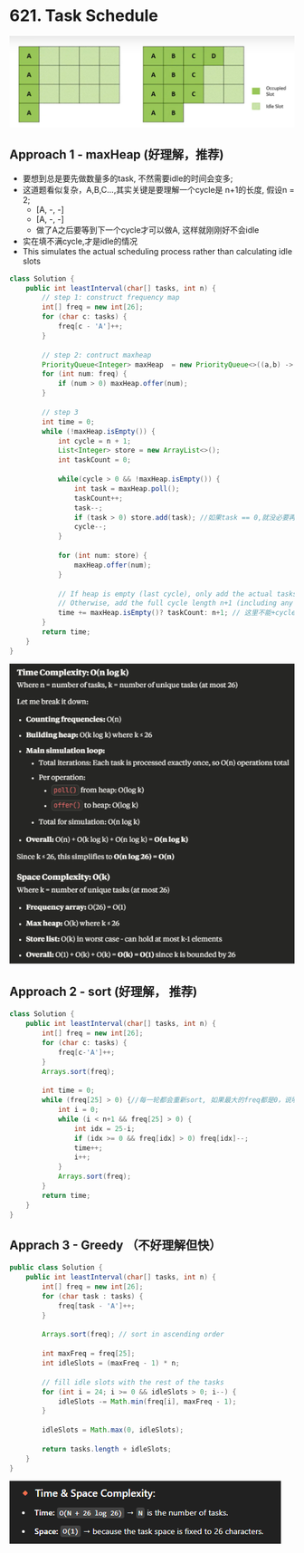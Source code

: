 # 621. Task Schedule
![alt text](image-11.png)
## Approach 1 - maxHeap (好理解，推荐)

- 要想到总是要先做数量多的task, 不然需要idle的时间会变多; 
- 这道题看似复杂，A,B,C...,其实关键是要理解一个cycle是 n+1的长度, 假设n = 2;
    - [A, -, -]
    - [A, -, -] 
    - 做了A之后要等到下一个cycle才可以做A, 这样就刚刚好不会idle
- 实在填不满cycle,才是idle的情况
- This simulates the actual scheduling process rather than calculating idle slots

```java
class Solution {
    public int leastInterval(char[] tasks, int n) {
        // step 1: construct frequency map
        int[] freq = new int[26];
        for (char c: tasks) {
            freq[c - 'A']++;
        }

        // step 2: contruct maxheap
        PriorityQueue<Integer> maxHeap  = new PriorityQueue<>((a,b) -> (b - a));
        for (int num: freq) {
            if (num > 0) maxHeap.offer(num);
        }

        // step 3
        int time = 0;
        while (!maxHeap.isEmpty()) {
            int cycle = n + 1;
            List<Integer> store = new ArrayList<>();
            int taskCount = 0;
            
            while(cycle > 0 && !maxHeap.isEmpty()) {
                int task = maxHeap.poll();
                taskCount++;
                task--;
                if (task > 0) store.add(task); //如果task == 0,就没必要再放入heap, 已经做完该种task了
                cycle--;
            }

            for (int num: store) {
                maxHeap.offer(num);
            }

            // If heap is empty (last cycle), only add the actual tasks executed
            // Otherwise, add the full cycle length n+1 (including any idle time)
            time += maxHeap.isEmpty()? taskCount: n+1; // 这里不能+cycle, cycle ！= n+1;
        }
        return time;
    }
}
```
![alt text](image-16.png)

## Approach 2 - sort (好理解， 推荐)

```java
class Solution {
    public int leastInterval(char[] tasks, int n) {
        int[] freq = new int[26];
        for (char c: tasks) {
            freq[c-'A']++;
        }
        Arrays.sort(freq);

        int time = 0;
        while (freq[25] > 0) {//每一轮都会重新sort, 如果最大的freq都是0，说明tasks已经全部做完了
            int i = 0;
            while (i < n+1 && freq[25] > 0) {
                int idx = 25-i;
                if (idx >= 0 && freq[idx] > 0) freq[idx]--;
                time++;
                i++;
            }   
            Arrays.sort(freq);
        }
        return time;
    }
}

```

## Apprach 3 - Greedy （不好理解但快）

```java
public class Solution {
    public int leastInterval(char[] tasks, int n) {
        int[] freq = new int[26];
        for (char task : tasks) {
            freq[task - 'A']++;
        }

        Arrays.sort(freq); // sort in ascending order

        int maxFreq = freq[25];
        int idleSlots = (maxFreq - 1) * n;

        // fill idle slots with the rest of the tasks
        for (int i = 24; i >= 0 && idleSlots > 0; i--) {
            idleSlots -= Math.min(freq[i], maxFreq - 1);
        }

        idleSlots = Math.max(0, idleSlots);

        return tasks.length + idleSlots;
    }
}
```

![alt text](image-15.png)